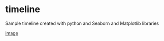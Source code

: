 # timeline

Sample timeline created with python and Seaborn and Matplotlib libraries

[image](https://github.com/ebannwart/timeline/blob/main/Timeline%20python.png)


